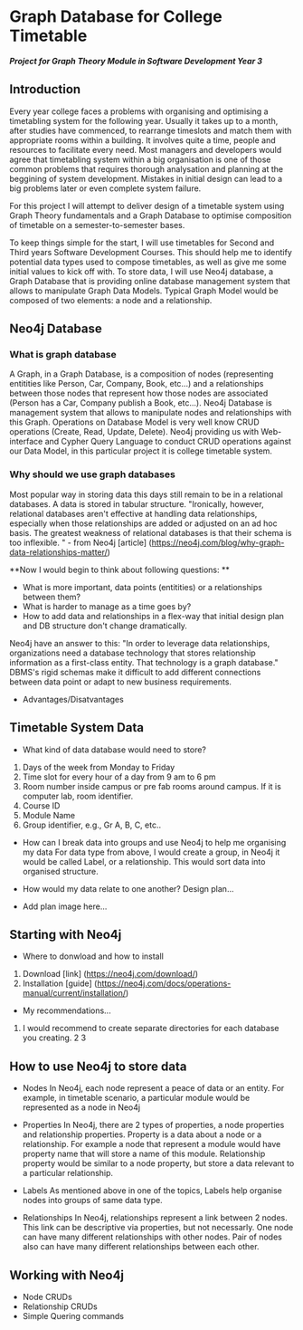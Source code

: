 # Graph Database for College Timetable
_**Project for Graph Theory Module in Software Development Year 3**_

## Introduction
Every year college faces a problems with organising and optimising a timetabling system for the following year.
Usually it takes up to a month, after studies have commenced, to rearrange timeslots 
and match them with appropriate rooms within a building. It involves quite a time, people and resources to facilitate every need.
Most managers and developers would agree that timetabling system within a big organisation is one of those common problems
that requires thorough analysation and planning at the beggining of system development. Mistakes in initial design can lead to 
a big problems later or even complete system failure. 

For this project I will attempt to deliver design of a timetable system using Graph Theory fundamentals 
and a Graph Database to optimise composition of timetable on a semester-to-semester bases. 
	
To keep things simple for the start, I will use timetables for Second and Third years Software Development Courses. 
This should help me to identify potential data types used to compose timetables, as well as give me some initial values to kick off with.
To store data, I will use Neo4j database, a Graph Database that is providing online database management system 
that allows to manipulate Graph Data Models. Typical Graph Model would be composed of two elements: a node and a relationship.
	
## Neo4j Database 
### What is graph database

A Graph, in a Graph Database, is a composition of nodes (representing entitities like Person, Car, Company, Book, etc...)
and a relationships between those nodes that represent how those nodes are associated (Person has a Car, Company publish a Book, etc...).
Neo4j Database is management system that allows to manipulate nodes and relationships with this Graph. 
Operations on Database Model is very well know CRUD operations (Create, Read, Update, Delete). Neo4j providing us with 
Web-interface and Cypher Query Language to conduct CRUD operations against our Data Model, in this particular project it is 
college timetable system.

### Why should we use graph databases

Most popular way in storing data this days still remain to be in a relational databases. A data is stored in
tabular structure. "Ironically, however, relational databases aren't effective at handling data relationships, 
especially when those relationships are added or adjusted on an ad hoc basis.
The greatest weakness of relational databases is that their schema is too inflexible. " - from Neo4j [article] (https://neo4j.com/blog/why-graph-data-relationships-matter/)

**Now I would begin to think about following questions: **
* What is more important, data points (entitities) or a relationships between them? 
* What is harder to manage as a time goes by? 
* How to add data and relationships in a flex-way that initial design plan and DB structure don't change dramatically.
	
Neo4j have an answer to this: "In order to leverage data relationships, organizations need a database technology 
that stores relationship information as a first-class entity. That technology is a graph database."
DBMS's rigid schemas make it difficult to add different connections between data point or adapt to new business requirements.

* Advantages/Disatvantages 

	
## Timetable System Data
* What kind of data database would need to store?
1) Days of the week from Monday to Friday
2) Time slot for every hour of a day from 9 am to 6 pm
3) Room number inside campus or pre fab rooms around campus. If it is computer lab, room identifier.
4) Course ID
5) Module Name
6) Group identifier, e.g., Gr A, B, C, etc..

* How can I break data into groups and use Neo4j to help me organising my data
For data type from above, I would create a group, in Neo4j it would be called Label, or a relationship.
This would sort data into organised structure.

* How would my data relate to one another? Design plan... 
- Add plan image here...
	
	
## Starting with Neo4j 
* Where to donwload and how to install
1) Download [link] (https://neo4j.com/download/)
2) Installation [guide] (https://neo4j.com/docs/operations-manual/current/installation/)

* My recommendations...
1. I would recommend to create separate directories for each database you creating. 
2
3

## How to use Neo4j to store data
* Nodes
In Neo4j, each node represent a peace of data or an entity. 
For example, in timetable scenario, a particular module would be represented as a node in Neo4j

* Properties
In Neo4j, there are 2 types of properties, a node properties and relationship properties.
Property is a data about a node or a relationship. 
For example a node that represent a module would have property name that will store a name of this module.
Relationship property would be similar to a node property, but store a data relevant to a particular relationship.

* Labels
As mentioned above in one of the topics, Labels help organise nodes into groups of same data type.

* Relationships
In Neo4j, relationships represent a link between 2 nodes. This link can be descriptive via properties, but not necessarly.
One node can have many different relationships with other nodes. Pair of nodes also can have many different relationships
between each other.

## Working with Neo4j
* Node CRUDs
* Relationship CRUDs
* Simple Quering commands


	



